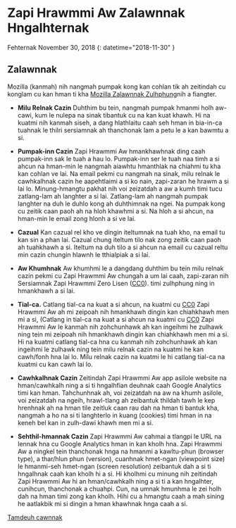 # Zapi Hrawmmi Aw Zalawnnak Hngalhternak 

Fehternak November 30, 2018 {: datetime="2018-11-30" }

## Zalawnnak

Mozilla (kanmah) nih nangmah pumpak kong kan cohlan tik ah zeitindah cu konglam cu kan hman ti kha [Mozilla Zalawnnak Zulhphung](https://www.mozilla.org/privacy)nih a fiangter. 

* **Milu Relnak Cazin** Duhthim bu tein, nangmah pumpak hmanmi holh aw-cawi, kum le nulepa na sinak tibantuk cu na kan kuat khawh. Hi na kuatmi nih kanmah siseh, a dang hlathlaitu caah seh hman in bia-in-ca tuahnak le thilri sersiamnak ah thanchonak lam a petu le a kan bawmtu a si. 

* **Pumpak-inn Cazin** Zapi Hrawmmi Aw hmankhawhnak ding caah pumpak-inn sak le tuah a hau lo. Pumpak-inn ser le tuah naa timh a si ahcun na hman-min le nangmah aiawhtu hmanthlak na chiahmi tu kha kan cohlan ve lai. Na email pekmi cu nangmah na sinak, milu relnak le cawhkalhnak cazin he aapehtlaimi a si ko nain, zapi-zaran he hrawm a si lai lo. Minung-hmangtu pakhat nih voi zeizatdah a aw a kumh timi tucu zatlang-lam ah langhter a si lai. Zatlang-lam ah nangmah pumpak langhter na duh le duhlo kong ah duhthimnak na ngei. Na pumpak kong cu zeitik caan paoh ah na hloh khawhmi a si. Na hloh a si ahcun, na hman-min le email zong hlonh a si ve lai. 

* **Cazual** Kan cazual rel kho ve dingin iteltumnak na tuah kho, na email tu kan sin a phan lai. Cazual chung iteltum tilo nak zong zeitik caan paoh ah tuahkhawh a si. Iteltum na duh tilo a si ahcun na email cu cazual reltu min cazin chungin hlawnh le tthialpiak a si lai. 

* **Aw Khumhnak** Aw khumhmi le a dangdang duhthim bu tein milu relnak cazin pekmi cu Zapi Hrawmmi Aw chungah a um lai caah, zapi-zaran nih Sersiamnak Zapi Hrawmmi Zero Lisen ([CC0](https://creativecommons.org/publicdomain/zero/1.0/)). timi zulhphung ning in hmankhawh a si lai. 

* **Tial-ca.** Catlang tial-ca na kuat a si ahcun, na kuatmi cu [CC0](https://creativecommons.org/publicdomain/zero/1.0/) Zapi Hrawmmi Aw ah mi zeipoah nih hmankhawh dingin kan chiahkhawh men mi a si, (Catlang in tial-ca na kuat a si ahcun na kuatmi cu [CC0](https://creativecommons.org/publicdomain/zero/1.0/) Zapi Hrawmmi Aw le kanmah nih zohchunhawk ah kan ingeihmi he zulhawk ning tein mi zeipoah nih hmankhawh dingin kan chiahkhawh men mi a si. Hi na kuatmi catlang tial-ca hna cu kanmah nih zohchunhawk ah kan ingeihmi le zulhawk ning tein milu relnak cazin na kuatmi he kan cawh/fonh hna lai lo. Milu relnak cazin na kuatmi le hi catlang tial-ca na kuatmi cu kan cawh lai lo. 

* **Cawhkalhnak Cazin** Zeitindah Zapi Hrawmmi Aw app asilole website na hman/cawhkalh ning a si ti hngalhfian deuhnak caah Google Analytics timi kan hman. Tahchunhnak ah, voi zeizatdah na aw na khumh asilole, voi zeizatdah na ngeih, hrawl-tlang ah zeibantuk thildah tawh le kep hrenhnak ah na hman tile zeitluk caan rau dah na hman ti bantuk kha, nangmah a ho na si ti langhterlo in kuang (cookies) timi hman in na keneh bel kan in zulh-dawi khawh men mi a si. 

* **Sehthil-hmannak Cazin** Zapi Hrawmmi Aw cahmai a tlangpi le URL na lennak hna cu Google Analytics hman in kan kholh hna. Zapi Hrawmmi Aw a ningkel tein thanchonak hnga na hmanmi a kawltu-phun (browser type), a thar/hlun phun (version), cuanhnak hmet-ngan (viewpoint size) le hmanmi-seh hmet-ngan (screen resolution) zeibantuk dah a si ti hngalhnak caah kan kholh hi a si. Hi kholhmi cu minung nih zeitindah Zapi Hrawmmi Aw hi an hman/cawhkalh ning a si ti a kan hngalhter, cunihcun, thanchonak a chuahpi. Cun, na umnak hmunhma le zei holh dah na hman timi zong kan kholh. Hihi cu a hmangtu caah a mah sining he aatlakbik mi si dingin a hman khawhnak hnga caah a si. 

[Tamdeuh cawnnak](https://github.com/mozilla/voice-web/blob/master/docs/data_dictionary.md)

